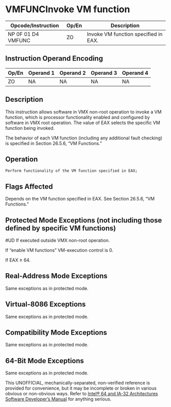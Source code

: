 # VMFUNC**Invoke VM function**

| Opcode/Instruction | Op/En | Description                          |
| ------------------ | ----- | ------------------------------------ |
| NP 0F 01 D4 VMFUNC | ZO    | Invoke VM function specified in EAX. |

## Instruction Operand Encoding

| Op/En | Operand 1 | Operand 2 | Operand 3 | Operand 4 |
| ----- | --------- | --------- | --------- | --------- |
| ZO    | NA        | NA        | NA        | NA        |

## Description

This instruction allows software in VMX non-root operation to invoke a VM function, which is processor functionality enabled and configured by software in VMX root operation. The value of EAX selects the specific VM function being invoked.

The behavior of each VM function (including any additional fault checking) is specified in Section 26.5.6, “VM Functions.”

## Operation

```
Perform functionality of the VM function specified in EAX;

```

## Flags Affected

Depends on the VM function specified in EAX. See Section 26.5.6, “VM Functions.”

## Protected Mode Exceptions (not including those defined by specific VM functions)

#​​​UD If executed outside VMX non-root operation.

If “enable VM functions” VM-execution control is 0.

If EAX ≥ 64.

## Real-Address Mode Exceptions

Same exceptions as in protected mode.

## Virtual-8086 Exceptions

Same exceptions as in protected mode.

## Compatibility Mode Exceptions

Same exceptions as in protected mode.

## 64-Bit Mode Exceptions

Same exceptions as in protected mode.

This UNOFFICIAL, mechanically-separated, non-verified reference is provided for convenience, but it may be
incomplete or broken in various obvious or non-obvious
ways. Refer to [Intel® 64 and IA-32 Architectures Software Developer’s Manual](https://software.intel.com/en-us/download/intel-64-and-ia-32-architectures-sdm-combined-volumes-1-2a-2b-2c-2d-3a-3b-3c-3d-and-4) for anything serious.
